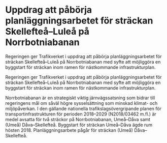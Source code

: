 # Uppdrag att påbörja planläggningsarbetet för sträckan Skellefteå–Luleå på Norrbotniabanan

Regeringen ger Trafikverket i uppdrag att påbörja planläggningsarbetet för sträckan Skellefteå–Luleå på Norrbotniabanan med syfte att möjliggöra en byggstart för sträckan inom ramen för nästkommande infrastrukturplan.

Regeringen ger Trafikverket i uppdrag att påbörja planläggningsarbetet för sträckan Skellefteå–Luleå på Norrbotniabanan med syfte att möjliggöra en byggstart för sträckan inom ramen för nästkommande infrastrukturplan.

Norrbotniabanan är en strategiskt viktig järnvägssatsning som bidrar till
regeringens mål om såväl högre sysselsättning som minskad klimat- och
miljöpåverkan. I den gällande nationella trafikslagsövergripande planen för transportinfrastrukturen för perioden 2018–2029 (N2018/03462 m.fl.) är medel avsatta för två sträckor på Norrbotniabanan, Umeå–Dåva samt
(Umeå) Dåva–Skellefteå. Byggstart för sträckan Umeå–Dåva ägde rum
hösten 2018. Planläggningsarbete pågår för sträckan (Umeå) Dåva–
Skellefteå.
